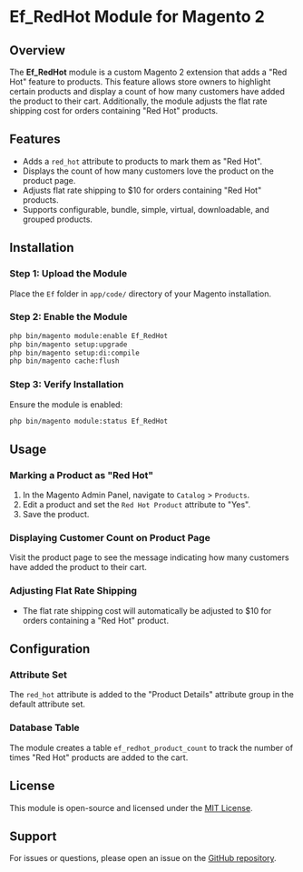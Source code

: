 # Ef_RedHot Module for Magento 2

## Overview

The **Ef_RedHot** module is a custom Magento 2 extension that adds a "Red Hot" feature to products. This feature allows store owners to highlight certain products and display a count of how many customers have added the product to their cart. Additionally, the module adjusts the flat rate shipping cost for orders containing "Red Hot" products.

## Features

- Adds a `red_hot` attribute to products to mark them as "Red Hot".
- Displays the count of how many customers love the product on the product page.
- Adjusts flat rate shipping to $10 for orders containing "Red Hot" products.
- Supports configurable, bundle, simple, virtual, downloadable, and grouped products.

## Installation

### Step 1: Upload the Module

Place the `Ef` folder in `app/code/` directory of your Magento installation.

### Step 2: Enable the Module

```bash
php bin/magento module:enable Ef_RedHot
php bin/magento setup:upgrade
php bin/magento setup:di:compile
php bin/magento cache:flush
```

### Step 3: Verify Installation

Ensure the module is enabled:

```bash
php bin/magento module:status Ef_RedHot
```

## Usage

### Marking a Product as "Red Hot"

1. In the Magento Admin Panel, navigate to `Catalog` > `Products`.
2. Edit a product and set the `Red Hot Product` attribute to "Yes".
3. Save the product.

### Displaying Customer Count on Product Page

Visit the product page to see the message indicating how many customers have added the product to their cart.

### Adjusting Flat Rate Shipping

- The flat rate shipping cost will automatically be adjusted to $10 for orders containing a "Red Hot" product.

## Configuration

### Attribute Set

The `red_hot` attribute is added to the "Product Details" attribute group in the default attribute set.

### Database Table

The module creates a table `ef_redhot_product_count` to track the number of times "Red Hot" products are added to the cart.


## License

This module is open-source and licensed under the [MIT License](LICENSE).

## Support

For issues or questions, please open an issue on the [GitHub repository](#).

